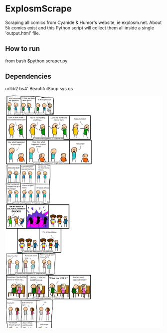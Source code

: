 # ExplosmScrape
Scraping all comics from Cyanide & Humor's website, ie explosm.net. About 5k comics exist and this Python script will collect them all inside a single 'output.html' file. 

## How to run
from bash
$python scraper.py

## Dependencies
urllib2
bs4' BeautifulSoup
sys
os

![alt text](https://raw.githubusercontent.com/thelcrysis/ExplosmScrape/master/Screenshot_2019-02-04%20Screenshot.png)
